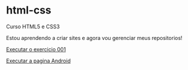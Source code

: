 # html-css
 Curso HTML5 e CSS3

Estou aprendendo a criar sites e agora vou gerenciar meus repositorios!

<a href="https://yanscarneiro.github.io/html-css/exercicios/ex001/index.html">Executar o exercicio 001</a>

<a href="https://yanscarneiro.github.io/html-css/tree/main/desafios/ds010/android.html">Executar a pagina Android</a>